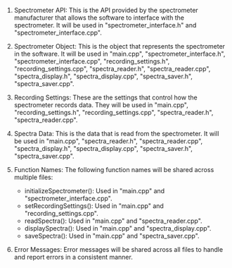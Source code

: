1. Spectrometer API: This is the API provided by the spectrometer manufacturer that allows the software to interface with the spectrometer. It will be used in "spectrometer_interface.h" and "spectrometer_interface.cpp".

2. Spectrometer Object: This is the object that represents the spectrometer in the software. It will be used in "main.cpp", "spectrometer_interface.h", "spectrometer_interface.cpp", "recording_settings.h", "recording_settings.cpp", "spectra_reader.h", "spectra_reader.cpp", "spectra_display.h", "spectra_display.cpp", "spectra_saver.h", "spectra_saver.cpp".

3. Recording Settings: These are the settings that control how the spectrometer records data. They will be used in "main.cpp", "recording_settings.h", "recording_settings.cpp", "spectra_reader.h", "spectra_reader.cpp".

4. Spectra Data: This is the data that is read from the spectrometer. It will be used in "main.cpp", "spectra_reader.h", "spectra_reader.cpp", "spectra_display.h", "spectra_display.cpp", "spectra_saver.h", "spectra_saver.cpp".

5. Function Names: The following function names will be shared across multiple files:
   - initializeSpectrometer(): Used in "main.cpp" and "spectrometer_interface.cpp".
   - setRecordingSettings(): Used in "main.cpp" and "recording_settings.cpp".
   - readSpectra(): Used in "main.cpp" and "spectra_reader.cpp".
   - displaySpectra(): Used in "main.cpp" and "spectra_display.cpp".
   - saveSpectra(): Used in "main.cpp" and "spectra_saver.cpp".

6. Error Messages: Error messages will be shared across all files to handle and report errors in a consistent manner.